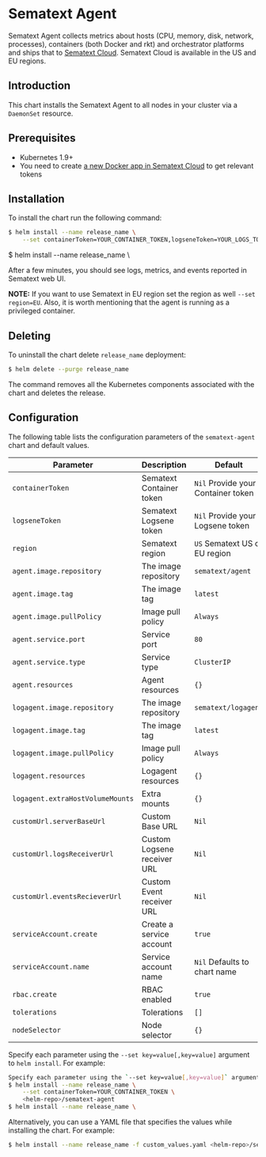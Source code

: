 # Sematext Agent

Sematext Agent collects metrics about hosts (CPU, memory, disk, network, processes), containers (both Docker and rkt) and orchestrator platforms and ships that to [Sematext Cloud](https://sematext.com/cloud). Sematext Cloud is available in the US and EU regions.

## Introduction

This chart installs the Sematext Agent to all nodes in your cluster via a `DaemonSet` resource.

## Prerequisites

- Kubernetes 1.9+
- You need to create [a new Docker app in Sematext Cloud](https://apps.sematext.com/ui/integrations/create/docker) to get relevant tokens

## Installation

To install the chart run the following command:

```bash
$ helm install --name release_name \
    --set containerToken=YOUR_CONTAINER_TOKEN,logseneToken=YOUR_LOGS_TOKEN <helm-repo>/sematext-agent
```
$ helm install --name release_name \

After a few minutes, you should see logs, metrics, and events reported in Sematext web UI.

**NOTE:** If you want to use Sematext in EU region set the region as well `--set region=EU`. Also, it is worth mentioning that the agent is running as a privileged container.

## Deleting

To uninstall the chart delete `release_name` deployment:

```bash
$ helm delete --purge release_name
```

The command removes all the Kubernetes components associated with the chart and deletes the release.

## Configuration

The following table lists the configuration parameters of the `sematext-agent` chart and default values.

|             Parameter            |            Description            |                  Default                  |
|----------------------------------|-----------------------------------|-------------------------------------------|
| `containerToken`                 | Sematext Container token          | `Nil` Provide your Container token        |
| `logseneToken`                   | Sematext Logsene token            | `Nil` Provide your Logsene token          |
| `region`                         | Sematext region                   | `US` Sematext US or EU region             |
| `agent.image.repository`         | The image repository              | `sematext/agent`                          |
| `agent.image.tag`                | The image tag                     | `latest`                                  |
| `agent.image.pullPolicy`         | Image pull policy                 | `Always`                                  |
| `agent.service.port`             | Service port                      | `80`                                      |
| `agent.service.type`             | Service type                      | `ClusterIP`                               |
| `agent.resources`                | Agent resources                   | `{}`                                      |
| `logagent.image.repository`      | The image repository              | `sematext/logagent`                       |
| `logagent.image.tag`             | The image tag                     | `latest`                                  |
| `logagent.image.pullPolicy`      | Image pull policy                 | `Always`                                  |
| `logagent.resources`             | Logagent resources                | `{}`                                      |
| `logagent.extraHostVolumeMounts` | Extra mounts                      | `{}`                                      |
| `customUrl.serverBaseUrl`        | Custom Base URL                   | `Nil`                                     |
| `customUrl.logsReceiverUrl`      | Custom Logsene receiver URL       | `Nil`                                     |
| `customUrl.eventsRecieverUrl`    | Custom Event receiver URL         | `Nil`                                     |
| `serviceAccount.create`          | Create a service account          | `true`                                    |
| `serviceAccount.name`            | Service account name              | `Nil` Defaults to chart name              |
| `rbac.create`                    | RBAC enabled                      | `true`                                    |
| `tolerations`                    | Tolerations                       | `[]`                                      |
| `nodeSelector`                   | Node selector                     | `{}`                                      |

Specify each parameter using the `--set key=value[,key=value]` argument to `helm install`. For example:

```bash
Specify each parameter using the `--set key=value[,key=value]` argument to `helm install`. For example:
$ helm install --name release_name \
    --set containerToken=YOUR_CONTAINER_TOKEN \
    <helm-repo>/sematext-agent
$ helm install --name release_name \
```

Alternatively, you can use a YAML file that specifies the values while installing the chart. For example:

```bash
$ helm install --name release_name -f custom_values.yaml <helm-repo>/sematext-agent
```
